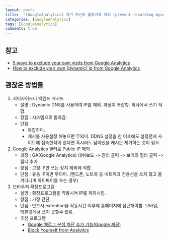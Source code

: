 ```yaml
---
layout: posts
title:  "[GoogleAnalytics] 자기 자신의 활동기록 제외 (prevent recording myself)"
categories: [GoogleAnalytics]
tags: [GoogleAnalytics]
comments: true
---
```


## 참고
- [5 ways to exclude your own visits from Google Analytics](http://www.daniloaz.com/en/5-ways-to-exclude-your-own-visits-from-google-analytics/)
- [How to exclude your own [dynamic] ip from Google Analytics](http://www.daniloaz.com/en/how-to-exclude-your-own-dynamic-ip-from-google-analytics/)

## 괜찮은 방법들
1. 서버사이드나 백엔드 매서드
   - 설명 : Dynamic DNS를 사용하여 IP를 제외. 과정이 복잡함. 회사에서 쓰기 적합.
   - 장점 : 시스템으로 돌아감. 
   - 단점
     - 복잡하다.
     - 캐시를 사용설정 해놓으면 무의미. DDNS 설정을 한 이후에도 설정전에 사이트에 접속한적이 있다면 혹시라도 남아있을 캐시는 제거하는 것이 필요.
1. Google Analytics 필터로 Public IP 제외
   - 과정 : GA(Google Analytics) 대쉬보드 -> 관리 클릭 -> 보기의 필터 클릭 -> 필터 추가
   - 장점 : 고정 IP만 쓰는 장치 제외에 적합. 
   - 단점 : 유동 IP이면 무의미. (핸드폰, 노트북 등 네트워크 전용선을 쓰지 않고 옮겨다니며 와이파이를 쓰는 경우)
1. 브라우저 확장프로그램
   - 설명 : 확장프로그램을 작동시켜 IP를 제외시킴.
   - 장점 : 가장 간단.
   - 단점 : 반드시 extention을 작동시킨 이후에 홈페이지에 접근해야함. 모바일, 테블릿에서 쓰지 못할수 있음.
   - 추천 프로그램
     - [Google 웹로그 분석 차단 추가 기능(Google 제공)](https://chrome.google.com/webstore/detail/google-analytics-opt-out/fllaojicojecljbmefodhfapmkghcbnh/related?hl=ko)
     - [Block Yourself from Analytics](https://chrome.google.com/webstore/detail/block-yourself-from-analy/fadgflmigmogfionelcpalhohefbnehm?hl=ko)
